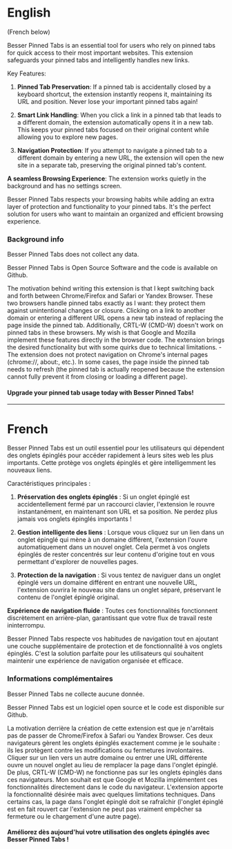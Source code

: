 # English
(French below)

Besser Pinned Tabs is an essential tool for users who rely on pinned tabs for quick access to their most important websites. This extension safeguards your pinned tabs and intelligently handles new links.

Key Features:

1. **Pinned Tab Preservation**: If a pinned tab is accidentally closed by a keyboard shortcut, the extension instantly reopens it, maintaining its URL and position. Never lose your important pinned tabs again!

2. **Smart Link Handling**: When you click a link in a pinned tab that leads to a different domain, the extension automatically opens it in a new tab. This keeps your pinned tabs focused on their original content while allowing you to explore new pages.

3. **Navigation Protection**: If you attempt to navigate a pinned tab to a different domain by entering a new URL, the extension will open the new site in a separate tab, preserving the original pinned tab's content.

**A seamless Browsing Experience**: The extension works quietly in the background and has no settings screen.

Besser Pinned Tabs respects your browsing habits while adding an extra layer of protection and functionality to your pinned tabs. It's the perfect solution for users who want to maintain an organized and efficient browsing experience.

### Background info

Besser Pinned Tabs does not collect any data.

Besser Pinned Tabs is Open Source Software and the code is available on Github.

The motivation behind writing this extension is that I kept switching back and forth between Chrome/Firefox and Safari or Yandex Browser. These two browsers handle pinned tabs exactly as I want: they protect them against unintentional changes or closure. Clicking on a link to another domain or entering a different URL opens a new tab instead of replacing the page inside the pinned tab. Additionally, CRTL-W (CMD-W) doesn't work on pinned tabs in these browsers. My wish is that Google and Mozilla implement these features directly in the browser code. The extension brings the desired functionality but with some quirks due to technical limitations. - The extension does not protect navigation on Chrome's internal pages (chrome://, about:, etc.). In some cases, the page inside the pinned tab needs to refresh (the pinned tab is actually reopened because the extension cannot fully prevent it from closing or loading a different page).

#### Upgrade your pinned tab usage today with Besser Pinned Tabs!

---

# French

Besser Pinned Tabs est un outil essentiel pour les utilisateurs qui dépendent des onglets épinglés pour accéder rapidement à leurs sites web les plus importants. Cette protège vos onglets épinglés et gère intelligemment les nouveaux liens.

Caractéristiques principales :

1. **Préservation des onglets épinglés** : Si un onglet épinglé est accidentellement fermé par un raccourci clavier, l'extension le rouvre instantanément, en maintenant son URL et sa position. Ne perdez plus jamais vos onglets épinglés importants !

2. **Gestion intelligente des liens** : Lorsque vous cliquez sur un lien dans un onglet épinglé qui mène à un domaine différent, l'extension l'ouvre automatiquement dans un nouvel onglet. Cela permet à vos onglets épinglés de rester concentrés sur leur contenu d'origine tout en vous permettant d'explorer de nouvelles pages.

3. **Protection de la navigation** : Si vous tentez de naviguer dans un onglet épinglé vers un domaine différent en entrant une nouvelle URL, l'extension ouvrira le nouveau site dans un onglet séparé, préservant le contenu de l'onglet épinglé original.

**Expérience de navigation fluide** : Toutes ces fonctionnalités fonctionnent discrètement en arrière-plan, garantissant que votre flux de travail reste ininterrompu.

Besser Pinned Tabs respecte vos habitudes de navigation tout en ajoutant une couche supplémentaire de protection et de fonctionnalité à vos onglets épinglés. C'est la solution parfaite pour les utilisateurs qui souhaitent maintenir une expérience de navigation organisée et efficace.

### Informations complémentaires

Besser Pinned Tabs ne collecte aucune donnée.

Besser Pinned Tabs est un logiciel open source et le code est disponible sur Github.

La motivation derrière la création de cette extension est que je n'arrêtais pas de passer de Chrome/Firefox à Safari ou Yandex Browser. Ces deux navigateurs gèrent les onglets épinglés exactement comme je le souhaite : ils les protègent contre les modifications ou fermetures involontaires. Cliquer sur un lien vers un autre domaine ou entrer une URL différente ouvre un nouvel onglet au lieu de remplacer la page dans l'onglet épinglé. De plus, CRTL-W (CMD-W) ne fonctionne pas sur les onglets épinglés dans ces navigateurs. Mon souhait est que Google et Mozilla implémentent ces fonctionnalités directement dans le code du navigateur. L'extension apporte la fonctionnalité désirée mais avec quelques limitations techniques. Dans certains cas, la page dans l'onglet épinglé doit se rafraîchir (l'onglet épinglé est en fait rouvert car l'extension ne peut pas vraiment empêcher sa fermeture ou le chargement d'une autre page).

#### Améliorez dès aujourd'hui votre utilisation des onglets épinglés avec Besser Pinned Tabs !